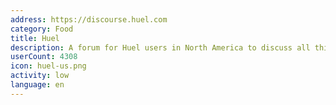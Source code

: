 ```yaml
---
address: https://discourse.huel.com
category: Food
title: Huel
description: A forum for Huel users in North America to discuss all things Huel!
userCount: 4308
icon: huel-us.png
activity: low
language: en
---
```

